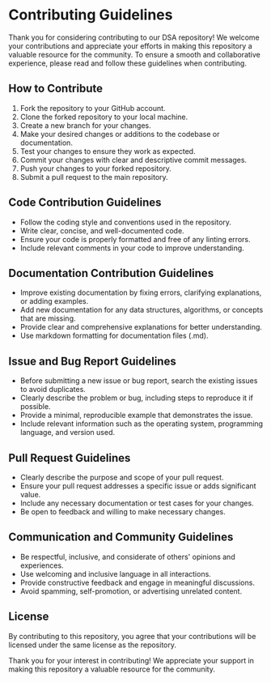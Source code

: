 # Contributing Guidelines

Thank you for considering contributing to our DSA repository! We welcome your contributions and appreciate your efforts in making this repository a valuable resource for the community. To ensure a smooth and collaborative experience, please read and follow these guidelines when contributing.

## How to Contribute

1. Fork the repository to your GitHub account.
2. Clone the forked repository to your local machine.
3. Create a new branch for your changes.
4. Make your desired changes or additions to the codebase or documentation.
5. Test your changes to ensure they work as expected.
6. Commit your changes with clear and descriptive commit messages.
7. Push your changes to your forked repository.
8. Submit a pull request to the main repository.

## Code Contribution Guidelines

- Follow the coding style and conventions used in the repository.
- Write clear, concise, and well-documented code.
- Ensure your code is properly formatted and free of any linting errors.
- Include relevant comments in your code to improve understanding.

## Documentation Contribution Guidelines

- Improve existing documentation by fixing errors, clarifying explanations, or adding examples.
- Add new documentation for any data structures, algorithms, or concepts that are missing.
- Provide clear and comprehensive explanations for better understanding.
- Use markdown formatting for documentation files (.md).

## Issue and Bug Report Guidelines

- Before submitting a new issue or bug report, search the existing issues to avoid duplicates.
- Clearly describe the problem or bug, including steps to reproduce it if possible.
- Provide a minimal, reproducible example that demonstrates the issue.
- Include relevant information such as the operating system, programming language, and version used.

## Pull Request Guidelines

- Clearly describe the purpose and scope of your pull request.
- Ensure your pull request addresses a specific issue or adds significant value.
- Include any necessary documentation or test cases for your changes.
- Be open to feedback and willing to make necessary changes.

## Communication and Community Guidelines

- Be respectful, inclusive, and considerate of others' opinions and experiences.
- Use welcoming and inclusive language in all interactions.
- Provide constructive feedback and engage in meaningful discussions.
- Avoid spamming, self-promotion, or advertising unrelated content.

## License

By contributing to this repository, you agree that your contributions will be licensed under the same license as the repository.

Thank you for your interest in contributing! We appreciate your support in making this repository a valuable resource for the community.
